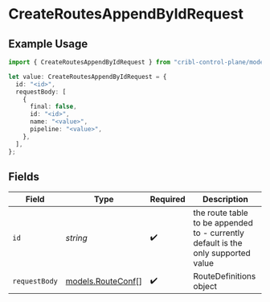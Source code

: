 # CreateRoutesAppendByIdRequest

## Example Usage

```typescript
import { CreateRoutesAppendByIdRequest } from "cribl-control-plane/models/operations";

let value: CreateRoutesAppendByIdRequest = {
  id: "<id>",
  requestBody: [
    {
      final: false,
      id: "<id>",
      name: "<value>",
      pipeline: "<value>",
    },
  ],
};
```

## Fields

| Field                                                                             | Type                                                                              | Required                                                                          | Description                                                                       |
| --------------------------------------------------------------------------------- | --------------------------------------------------------------------------------- | --------------------------------------------------------------------------------- | --------------------------------------------------------------------------------- |
| `id`                                                                              | *string*                                                                          | :heavy_check_mark:                                                                | the route table to be appended to - currently default is the only supported value |
| `requestBody`                                                                     | [models.RouteConf](../../models/routeconf.md)[]                                   | :heavy_check_mark:                                                                | RouteDefinitions object                                                           |